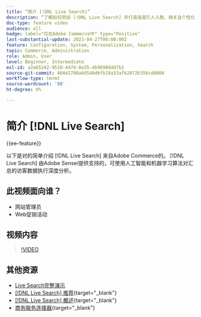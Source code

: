 ```yaml
---
title: “简介 [!DNL Live Search]”
description: “了解如何添加 [!DNL Live Search] 并打造高度引人入胜、相关且个性化的购物体验。”
doc-type: feature video
audience: all
badge: label="仅在Adobe Commerce中" type="Positive"
last-substantial-update: 2023-04-27T00:00:00Z
feature: Configuration, System, Personalization, Search
topic: Commerce, Administration
role: Admin, User
level: Beginner, Intermediate
exl-id: a2a65242-9510-447d-8e35-4b9698ddd7b2
source-git-commit: 404d2708a6d540d6fb19a33afb20726356cd8000
workflow-type: tm+mt
source-wordcount: '98'
ht-degree: 0%

---
```


# 简介 [!DNL Live Search]

{{ee-feature}}

以下是对的简单介绍 [!DNL Live Search] 来自Adobe Commerce的。 [!DNL Live Search] 由Adobe Sensei提供支持的，可使用人工智能和机器学习算法对汇总的访客数据执行深度分析。

## 此视频面向谁？

- 网站管理员
- Web促销活动

## 视频内容

>[!VIDEO](https://video.tv.adobe.com/v/3418797?learn=on)


## 其他资源

- [Live Search完整演示](./live-search-full-demonstration.md)
- [[!DNL Live Search] 推荐](https://experienceleague.adobe.com/docs/commerce-learn/tutorials/marketing/live-search-recommendations.html){target="_blank"}
- [[!DNL Live Search] 概述](https://experienceleague.adobe.com/docs/commerce-merchant-services/live-search/overview.html){target="_blank"}
- [商务服务连接器](https://experienceleague.adobe.com/docs/commerce-merchant-services/user-guides/integration-services/saas.html){target="_blank"}
